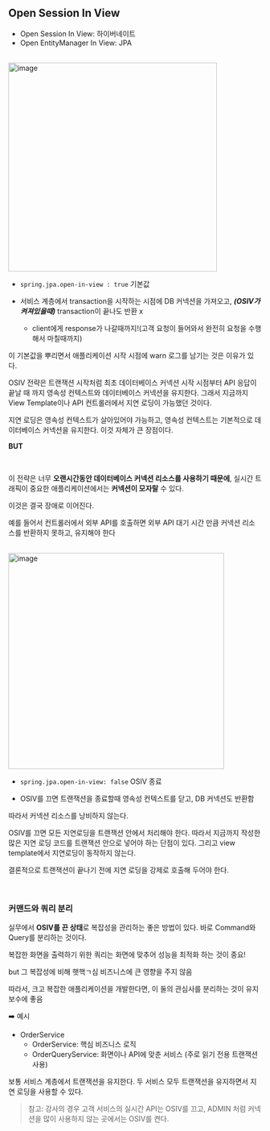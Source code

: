 ## Open Session In View

- Open Session In View: 하이버네이트
- Open EntityManager In View: JPA

<BR>

<img width="415" alt="image" src="https://user-images.githubusercontent.com/81572478/219046105-ed8d8fe2-842d-4d07-a090-493ad85547bc.png">

- ```spring.jpa.open-in-view : true``` 기본값

- 서비스 계층에서 transaction을 시작하는 시점에 DB 커넥션을 가져오고, ***(OSIV가 켜져있을때)*** transaction이 끝나도 반환 x
    - client에게 response가 나갈때까지!(고객 요청이 들어와서 완전히 요청을 수행해서 마칠때까지)

이 기본값을 뿌리면서 애플리케이션 시작 시점에 warn 로그를 남기는 것은 이유가 있다.

OSIV 전략은 트랜잭션 시작처럼 최초 데이터베이스 커넥션 시작 시점부터 API 응답이 끝날 때 까지 영속성
컨텍스트와 데이터베이스 커넥션을 유지한다. 그래서 지금까지 View Template이나 API 컨트롤러에서 지연 로딩이 가능했던 것이다.

지연 로딩은 영속성 컨텍스트가 살아있어야 가능하고, 영속성 컨텍스트는 기본적으로 데이터베이스
커넥션을 유지한다. 이것 자체가 큰 장점이다.
<BR>

**BUT**

<bR>

이 전략은 너무 **오랜시간동안 데이터베이스 커넥션 리소스를 사용하기 때문에**, 실시간 트래픽이
중요한 애플리케이션에서는 **커넥션이 모자랄** 수 있다. 

이것은 결국 장애로 이어진다.

예를 들어서 컨트롤러에서 외부 API를 호출하면 외부 API 대기 시간 만큼 커넥션 리소스를 반환하지
못하고, 유지해야 한다

<BR>

<img width="429" alt="image" src="https://user-images.githubusercontent.com/81572478/219048592-abd29ac1-e923-4007-88a9-70b1d1261e33.png">

- ```spring.jpa.open-in-view: false``` OSIV 종료

- OSIV를 끄면 트랜잭션을 종료할때 영속성 컨텍스트를 닫고, DB 커넥션도 반환함

따라서 커넥션 리소스를 낭비하지 않는다.

OSIV를 끄면 모든 지연로딩을 트랜잭션 안에서 처리해야 한다. 따라서 지금까지 작성한 많은 지연 로딩 코드를 트랜잭션 안으로 넣어야 하는 단점이 있다.
그리고 view template에서 지연로딩이 동작하지 않는다. 

결론적으로 트랜잭션이 끝나기 전에 지연 로딩을 강제로 호출해 두어야 한다.

<br>

### 커맨드와 쿼리 분리

실무에서 **OSIV를 끈 상태**로 복잡성을 관리하는 좋은 방법이 있다.
바로 Command와 Query를 분리하는 것이다.

복잡한 화면을 출력하기 위한 쿼리는 화면에 맞추어 성능을 최적화 하는 것이 중요!

but 그 복잡성에 비해 햇핵ㄱ심 비즈니스에 큰 영향을 주지 않음

따라서, 크고 복잡한 애플리케이션을 개발한다면, 이 둘의 관심사를 분리하는 것이 유지보수에 좋음

➡️ 예시

- OrderService
    - OrderService: 핵심 비즈니스 로직
    - OrderQueryService: 화면이나 API에 맞춘 서비스 (주로 읽기 전용 트랜잭션 사용)

보통 서비스 계층에서 트랜잭션을 유지한다. 두 서비스 모두 트랜잭션을 유지하면서 지연 로딩을 사용할 수 있다.

> 참고: 강사의 경우 고객 서비스의 실시간 API는 OSIV를 끄고, ADMIN 처럼 커넥션을 많이 사용하지 않는
곳에서는 OSIV를 켠다.